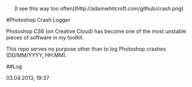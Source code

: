 <p style="text-align:center">[I see this way too often](http://adamwhitcroft.com/github/crash.png)</p>

#Photoshop Crash Logger

Photoshop CS6 (on Creative Cloud) has become one of the most unstable pieces of software in my toolkit.

This repo serves no purpose other than to log Photoshop crashes (DD/MM/YYYY, HH:MM).

##Log

03.04.2013, 19:37




